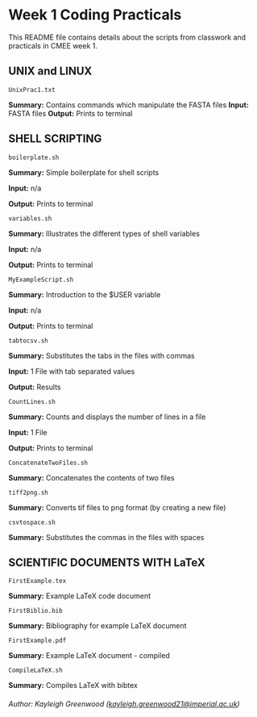 # Week 1 Coding Practicals
This README file contains details about the scripts from classwork and practicals in CMEE week 1.


  

## UNIX and LINUX

    UnixPrac1.txt

**Summary:** Contains commands which manipulate the FASTA files
**Input:** FASTA files
**Output:** Prints to terminal
    
## SHELL SCRIPTING

	boilerplate.sh
**Summary:** Simple boilerplate for shell scripts

**Input:** n/a

**Output:** Prints to terminal


	variables.sh

**Summary:** Illustrates the different types of shell variables

**Input:** n/a

**Output:** Prints to terminal


	MyExampleScript.sh

**Summary:** Introduction to the $USER variable

**Input:** n/a

**Output:** Prints to terminal



	tabtocsv.sh
**Summary:** Substitutes the tabs in the files with commas

**Input:** 1 File with tab separated values

**Output:** Results



	CountLines.sh

**Summary:** Counts and displays the number of lines in a file

**Input:** 1 File

**Output:** Prints to terminal


	ConcatenateTwoFiles.sh

**Summary:** Concatenates the contents of two files


	tiff2png.sh

**Summary:** Converts tif files to png format (by creating a new file)


	csvtospace.sh
**Summary:** Substitutes the commas in the files with spaces



## SCIENTIFIC DOCUMENTS WITH LaTeX

	FirstExample.tex

**Summary:** Example LaTeX code document


	FirstBiblio.bib

**Summary:** Bibliography for example LaTeX document


	FirstExample.pdf
**Summary:** Example LaTeX document - compiled


	CompileLaTeX.sh

**Summary:** Compiles LaTeX with bibtex



###### Author: Kayleigh Greenwood (kayleigh.greenwood21@imperial.ac.uk)